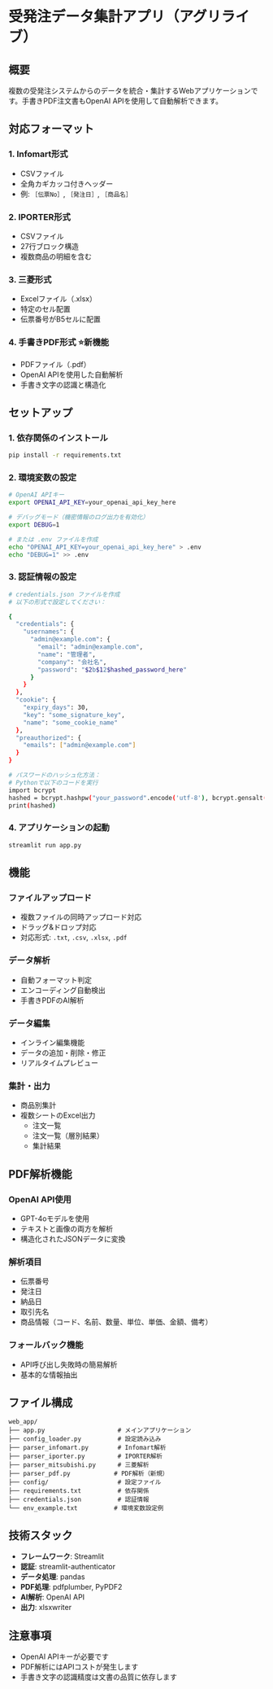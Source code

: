 # 受発注データ集計アプリ（アグリライブ）

## 概要
複数の受発注システムからのデータを統合・集計するWebアプリケーションです。手書きPDF注文書もOpenAI APIを使用して自動解析できます。

## 対応フォーマット

### 1. **Infomart形式**
- CSVファイル
- 全角カギカッコ付きヘッダー
- 例: `［伝票No］`, `［発注日］`, `［商品名］`

### 2. **IPORTER形式**
- CSVファイル
- 27行ブロック構造
- 複数商品の明細を含む

### 3. **三菱形式**
- Excelファイル（.xlsx）
- 特定のセル配置
- 伝票番号がB5セルに配置

### 4. **手書きPDF形式** ⭐新機能
- PDFファイル（.pdf）
- OpenAI APIを使用した自動解析
- 手書き文字の認識と構造化

## セットアップ

### 1. 依存関係のインストール
```bash
pip install -r requirements.txt
```

### 2. 環境変数の設定
```bash
# OpenAI APIキー
export OPENAI_API_KEY=your_openai_api_key_here

# デバッグモード（機密情報のログ出力を有効化）
export DEBUG=1

# または .env ファイルを作成
echo "OPENAI_API_KEY=your_openai_api_key_here" > .env
echo "DEBUG=1" >> .env
```

### 3. 認証情報の設定
```bash
# credentials.json ファイルを作成
# 以下の形式で設定してください：

{
  "credentials": {
    "usernames": {
      "admin@example.com": {
        "email": "admin@example.com",
        "name": "管理者",
        "company": "会社名",
        "password": "$2b$12$hashed_password_here"
      }
    }
  },
  "cookie": {
    "expiry_days": 30,
    "key": "some_signature_key",
    "name": "some_cookie_name"
  },
  "preauthorized": {
    "emails": ["admin@example.com"]
  }
}

# パスワードのハッシュ化方法：
# Pythonで以下のコードを実行
import bcrypt
hashed = bcrypt.hashpw("your_password".encode('utf-8'), bcrypt.gensalt()).decode('utf-8')
print(hashed)
```

### 4. アプリケーションの起動
```bash
streamlit run app.py
```

## 機能

### ファイルアップロード
- 複数ファイルの同時アップロード対応
- ドラッグ&ドロップ対応
- 対応形式: `.txt`, `.csv`, `.xlsx`, `.pdf`

### データ解析
- 自動フォーマット判定
- エンコーディング自動検出
- 手書きPDFのAI解析

### データ編集
- インライン編集機能
- データの追加・削除・修正
- リアルタイムプレビュー

### 集計・出力
- 商品別集計
- 複数シートのExcel出力
  - 注文一覧
  - 注文一覧（層別結果）
  - 集計結果

## PDF解析機能

### OpenAI API使用
- GPT-4oモデルを使用
- テキストと画像の両方を解析
- 構造化されたJSONデータに変換

### 解析項目
- 伝票番号
- 発注日
- 納品日
- 取引先名
- 商品情報（コード、名前、数量、単位、単価、金額、備考）

### フォールバック機能
- API呼び出し失敗時の簡易解析
- 基本的な情報抽出

## ファイル構成

```
web_app/
├── app.py                    # メインアプリケーション
├── config_loader.py          # 設定読み込み
├── parser_infomart.py        # Infomart解析
├── parser_iporter.py         # IPORTER解析
├── parser_mitsubishi.py      # 三菱解析
├── parser_pdf.py            # PDF解析（新規）
├── config/                   # 設定ファイル
├── requirements.txt          # 依存関係
├── credentials.json          # 認証情報
└── env_example.txt          # 環境変数設定例
```

## 技術スタック

- **フレームワーク**: Streamlit
- **認証**: streamlit-authenticator
- **データ処理**: pandas
- **PDF処理**: pdfplumber, PyPDF2
- **AI解析**: OpenAI API
- **出力**: xlsxwriter

## 注意事項

- OpenAI APIキーが必要です
- PDF解析にはAPIコストが発生します
- 手書き文字の認識精度は文書の品質に依存します